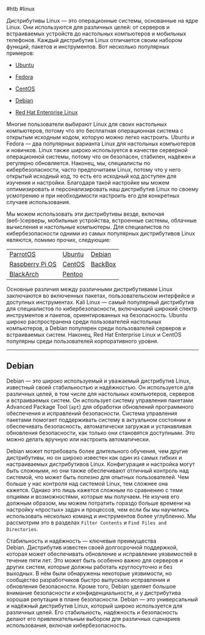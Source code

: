 #htb #linux 

Дистрибутивы Linux — это операционные системы, основанные на ядре Linux. Они используются для различных целей: от серверов и встраиваемых устройств до настольных компьютеров и мобильных телефонов. Каждый дистрибутив Linux отличается своим набором функций, пакетов и инструментов. Вот несколько популярных примеров:

- [Ubuntu](https://ubuntu.com/)
    
- [Fedora](https://getfedora.org/)
    
- [CentOS](https://www.centos.org/)
    
- [Debian](https://www.debian.org/)
    
- [Red Hat Enterprise Linux](https://www.redhat.com/en/technologies/linux-platforms/enterprise-linux)
    

Многие пользователи выбирают Linux для своих настольных компьютеров, потому что это бесплатная операционная система с открытым исходным кодом, которую можно легко настроить. Ubuntu и Fedora — два популярных варианта Linux для настольных компьютеров и новичков. Linux также широко используется в качестве серверной операционной системы, потому что он безопасен, стабилен, надёжен и регулярно обновляется. Наконец, мы, специалисты по кибербезопасности, часто предпочитаем Linux, потому что у него открытый исходный код, то есть его исходный код доступен для изучения и настройки. Благодаря такой настройке мы можем оптимизировать и персонализировать наш дистрибутив Linux по своему усмотрению и при необходимости настроить его для конкретных случаев использования.

Мы можем использовать эти дистрибутивы везде, включая (веб-)серверы, мобильные устройства, встроенные системы, облачные вычисления и настольные компьютеры. Для специалистов по кибербезопасности одними из самых популярных дистрибутивов Linux являются, помимо прочих, следующие:

|                                                          |                                   |                                     |
| -------------------------------------------------------- | --------------------------------- | ----------------------------------- |
| [ParrotOS](https://www.parrotsec.org/)                   | [Ubuntu](https://ubuntu.com/)     | [Debian](https://www.debian.org/)   |
| [Raspberry Pi OS](https://www.raspberrypi.com/software/) | [CentOS](https://www.centos.org/) | [BackBox](https://www.backbox.org/) |
| [BlackArch](https://www.blackarch.org/)                  | [Pentoo](https://www.pentoo.ch/)  |                                     |

Основные различия между различными дистрибутивами Linux заключаются во включенных пакетах, пользовательском интерфейсе и доступных инструментах. Kali Linux — самый популярный дистрибутив для специалистов по кибербезопасности, включающий широкий спектр инструментов и пакетов, ориентированных на безопасность. Ubuntu широко распространена среди пользователей настольных компьютеров, а Debian популярен среди пользователей серверов и встраиваемых систем. Наконец, Red Hat Enterprise Linux и CentOS популярны среди пользователей корпоративного уровня.

---

## Debian

Debian — это широко используемый и уважаемый дистрибутив Linux, известный своей стабильностью и надёжностью. Он используется для различных целей, в том числе для настольных компьютеров, серверов и встраиваемых систем. Он использует систему управления пакетами Advanced Package Tool (`apt`) для обработки обновлений программного обеспечения и исправлений безопасности. Система управления пакетами помогает поддерживать систему в актуальном состоянии и обеспечивать безопасность, автоматически загружая и устанавливая обновления безопасности, как только они становятся доступными. Это можно делать вручную или настроить автоматически.

Debian может потребовать более длительного обучения, чем другие дистрибутивы, но он широко известен как один из самых гибких и настраиваемых дистрибутивов Linux. Конфигурация и настройка могут быть сложными, но они также обеспечивают отличный контроль над системой, что может быть полезно для опытных пользователей. Чем больше у нас контроля над системой Linux, тем сложнее она кажется. Однако это лишь кажется сложным по сравнению с теми опциями и возможностями, которые мы получаем. Не изучив его должным образом, мы можем потратить гораздо больше времени на настройку «простых» задач и процессов, чем если бы мы научились использовать несколько команд и инструментов более углубленно. Мы рассмотрим это в разделах `Filter Contents` и `Find Files and Directories`.

Стабильность и надёжность — ключевые преимущества Debian. Дистрибутив известен своей долгосрочной поддержкой, которая может обеспечивать обновление и исправление уязвимостей в течение пяти лет. Это может быть особенно важно для серверов и других систем, которые должны работать круглосуточно и без выходных. В нём были обнаружены некоторые уязвимости, но сообщество разработчиков быстро выпускало исправления и обновления безопасности. Кроме того, Debian уделяет большое внимание безопасности и конфиденциальности, и у дистрибутива хорошая репутация в плане безопасности. Debian — это универсальный и надёжный дистрибутив Linux, который широко используется для различных целей. Его стабильность, надёжность и безопасность делают его привлекательным выбором для различных сценариев использования, включая кибербезопасность.